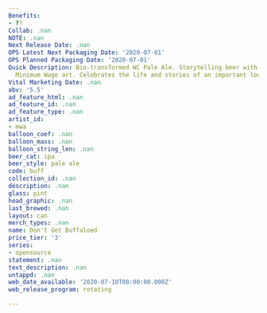 ```yaml
---
Benefits:
- ??
Collab: .nan
NOTE: .nan
Next Release Date: .nan
OPS Latest Next Packaging Date: '2020-07-01'
OPS Planned Packaging Date: '2020-07-01'
Quick Description: Bio-transformed WC Pale Ale. Storytelling beer with Smitty from
  Minimum Wage art. Celebrates the life and stories of an important local activist.
Vital Marketing Date: .nan
abv: '5.5'
ad_feature_html: .nan
ad_feature_id: .nan
ad_feature_type: .nan
artist_id:
- mwa
balloon_coef: .nan
balloon_mass: .nan
balloon_string_len: .nan
beer_cat: ipa
beer_style: pale ale
code: buff
collection_id: .nan
description: .nan
glass: pint
head_graphic: .nan
last_brewed: .nan
layout: can
merch_types: .nan
name: Don't Get Buffaloed
price_tier: '3'
series:
- opensource
statement: .nan
text_description: .nan
untappd: .nan
web_date_available: '2020-07-10T00:00:00.000Z'
web_release_program: rotating

---
```

